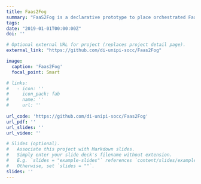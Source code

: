 ```yaml
---
title: Faas2Fog
summary: "FaaS2Fog is a declarative prototype to place orchestrated FaaS applications onto a Fog infrastructure satisfying QoS, hardware and software requirements of serverless functions and employing information-flow security techniques to prevent leaks of critical information."
tags:
date: "2019-01-01T00:00:00Z"
doi: ''

# Optional external URL for project (replaces project detail page).
external_link: "https://github.com/di-unipi-socc/Faas2Fog"

image:
  caption: 'Faas2Fog'
  focal_point: Smart

# links:
#   - icon: ''
#     icon_pack: fab
#     name: ''
#     url: ''
  
url_code: 'https://github.com/di-unipi-socc/Faas2Fog'
url_pdf: ''
url_slides: ''
url_video: ''

# Slides (optional).
#   Associate this project with Markdown slides.
#   Simply enter your slide deck's filename without extension.
#   E.g. `slides = "example-slides"` references `content/slides/example-slides.md`.
#   Otherwise, set `slides = ""`.
slides: ''
---
```

<!-- Here you can insert a description -->

